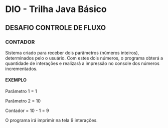 # DIO - Trilha Java Básico

## DESAFIO CONTROLE DE FLUXO

### CONTADOR

Sistema criado para receber dois parâmetros (números inteiros), determinados pelo o usuário. Com estes dois números, o programa obterá a quantidade de interações e realizará a impressão no console dos números incrementados.

#### EXEMPLO
Parâmetro 1 = 1

Parâmetro 2 = 10

Contador = 10 - 1 = 9

O programa irá imprimir na tela 9 interações.
